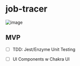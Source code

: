 # job-tracer

![image](https://user-images.githubusercontent.com/75869500/125496797-b383ccbd-588c-428f-a448-e0cfa440a5fd.png)

## MVP

- [ ] TDD: Jest/Enzyme Unit Testing

- [ ] UI Components w Chakra UI

